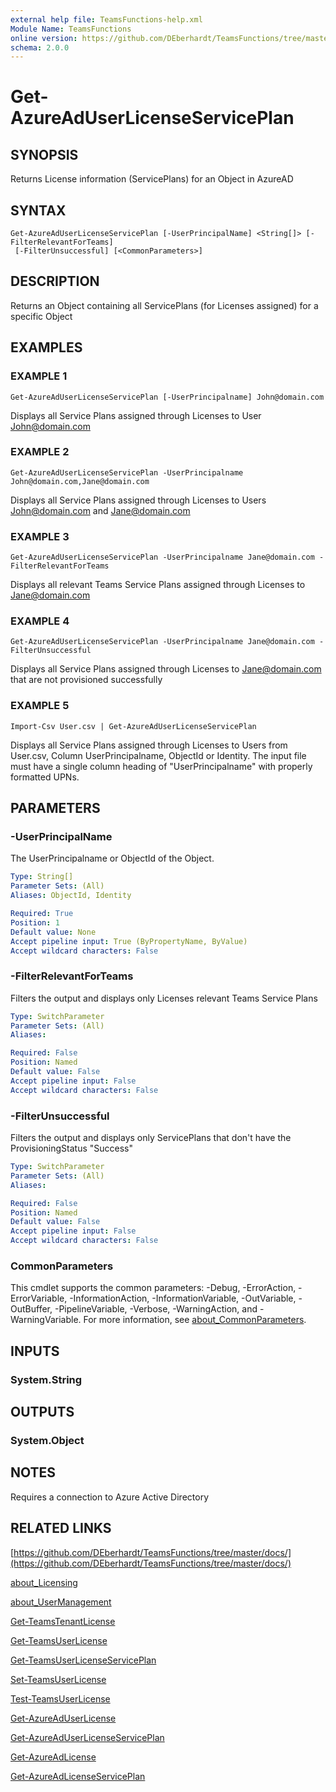 ```yaml
---
external help file: TeamsFunctions-help.xml
Module Name: TeamsFunctions
online version: https://github.com/DEberhardt/TeamsFunctions/tree/master/docs/
schema: 2.0.0
---
```


# Get-AzureAdUserLicenseServicePlan

## SYNOPSIS
Returns License information (ServicePlans) for an Object in AzureAD

## SYNTAX

```
Get-AzureAdUserLicenseServicePlan [-UserPrincipalName] <String[]> [-FilterRelevantForTeams]
 [-FilterUnsuccessful] [<CommonParameters>]
```

## DESCRIPTION
Returns an Object containing all ServicePlans (for Licenses assigned) for a specific Object

## EXAMPLES

### EXAMPLE 1
```
Get-AzureAdUserLicenseServicePlan [-UserPrincipalname] John@domain.com
```

Displays all Service Plans assigned through Licenses to User John@domain.com

### EXAMPLE 2
```
Get-AzureAdUserLicenseServicePlan -UserPrincipalname John@domain.com,Jane@domain.com
```

Displays all Service Plans assigned through Licenses to Users John@domain.com and Jane@domain.com

### EXAMPLE 3
```
Get-AzureAdUserLicenseServicePlan -UserPrincipalname Jane@domain.com -FilterRelevantForTeams
```

Displays all relevant Teams Service Plans assigned through Licenses to Jane@domain.com

### EXAMPLE 4
```
Get-AzureAdUserLicenseServicePlan -UserPrincipalname Jane@domain.com -FilterUnsuccessful
```

Displays all Service Plans assigned through Licenses to Jane@domain.com that are not provisioned successfully

### EXAMPLE 5
```
Import-Csv User.csv | Get-AzureAdUserLicenseServicePlan
```

Displays all Service Plans assigned through Licenses to Users from User.csv, Column UserPrincipalname, ObjectId or Identity.
  The input file must have a single column heading of "UserPrincipalname" with properly formatted UPNs.

## PARAMETERS

### -UserPrincipalName
The UserPrincipalname or ObjectId of the Object.

```yaml
Type: String[]
Parameter Sets: (All)
Aliases: ObjectId, Identity

Required: True
Position: 1
Default value: None
Accept pipeline input: True (ByPropertyName, ByValue)
Accept wildcard characters: False
```

### -FilterRelevantForTeams
Filters the output and displays only Licenses relevant Teams Service Plans

```yaml
Type: SwitchParameter
Parameter Sets: (All)
Aliases:

Required: False
Position: Named
Default value: False
Accept pipeline input: False
Accept wildcard characters: False
```

### -FilterUnsuccessful
Filters the output and displays only ServicePlans that don't have the ProvisioningStatus "Success"

```yaml
Type: SwitchParameter
Parameter Sets: (All)
Aliases:

Required: False
Position: Named
Default value: False
Accept pipeline input: False
Accept wildcard characters: False
```

### CommonParameters
This cmdlet supports the common parameters: -Debug, -ErrorAction, -ErrorVariable, -InformationAction, -InformationVariable, -OutVariable, -OutBuffer, -PipelineVariable, -Verbose, -WarningAction, and -WarningVariable. For more information, see [about_CommonParameters](http://go.microsoft.com/fwlink/?LinkID=113216).

## INPUTS

### System.String
## OUTPUTS

### System.Object
## NOTES
Requires a connection to Azure Active Directory

## RELATED LINKS

[https://github.com/DEberhardt/TeamsFunctions/tree/master/docs/](https://github.com/DEberhardt/TeamsFunctions/tree/master/docs/)

[about_Licensing]()

[about_UserManagement]()

[Get-TeamsTenantLicense]()

[Get-TeamsUserLicense]()

[Get-TeamsUserLicenseServicePlan]()

[Set-TeamsUserLicense]()

[Test-TeamsUserLicense]()

[Get-AzureAdUserLicense]()

[Get-AzureAdUserLicenseServicePlan]()

[Get-AzureAdLicense]()

[Get-AzureAdLicenseServicePlan]()

